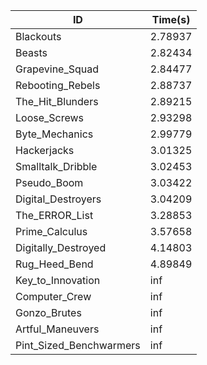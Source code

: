 |ID|Time(s)|
|-|-|
|Blackouts|2.78937|
|Beasts|2.82434|
|Grapevine_Squad|2.84477|
|Rebooting_Rebels|2.88737|
|The_Hit_Blunders|2.89215|
|Loose_Screws|2.93298|
|Byte_Mechanics|2.99779|
|Hackerjacks|3.01325|
|Smalltalk_Dribble|3.02453|
|Pseudo_Boom|3.03422|
|Digital_Destroyers|3.04209|
|The_ERROR_List|3.28853|
|Prime_Calculus|3.57658|
|Digitally_Destroyed|4.14803|
|Rug_Heed_Bend|4.89849|
|Key_to_Innovation|inf|
|Computer_Crew|inf|
|Gonzo_Brutes|inf|
|Artful_Maneuvers|inf|
|Pint_Sized_Benchwarmers|inf|
